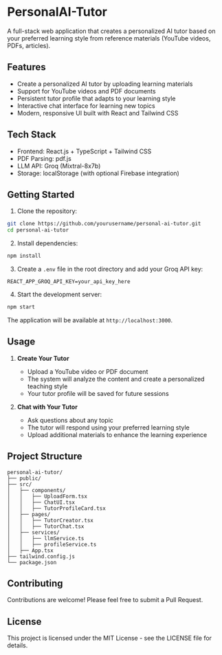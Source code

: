 # PersonalAI-Tutor

A full-stack web application that creates a personalized AI tutor based on your preferred learning style from reference materials (YouTube videos, PDFs, articles).

## Features

- Create a personalized AI tutor by uploading learning materials
- Support for YouTube videos and PDF documents
- Persistent tutor profile that adapts to your learning style
- Interactive chat interface for learning new topics
- Modern, responsive UI built with React and Tailwind CSS

## Tech Stack

- Frontend: React.js + TypeScript + Tailwind CSS
- PDF Parsing: pdf.js
- LLM API: Groq (Mixtral-8x7b)
- Storage: localStorage (with optional Firebase integration)

## Getting Started

1. Clone the repository:
```bash
git clone https://github.com/yourusername/personal-ai-tutor.git
cd personal-ai-tutor
```

2. Install dependencies:
```bash
npm install
```

3. Create a `.env` file in the root directory and add your Groq API key:
```
REACT_APP_GROQ_API_KEY=your_api_key_here
```

4. Start the development server:
```bash
npm start
```

The application will be available at `http://localhost:3000`.

## Usage

1. **Create Your Tutor**
   - Upload a YouTube video or PDF document
   - The system will analyze the content and create a personalized teaching style
   - Your tutor profile will be saved for future sessions

2. **Chat with Your Tutor**
   - Ask questions about any topic
   - The tutor will respond using your preferred learning style
   - Upload additional materials to enhance the learning experience

## Project Structure

```
personal-ai-tutor/
├── public/
├── src/
│   ├── components/
│   │   ├── UploadForm.tsx
│   │   ├── ChatUI.tsx
│   │   ├── TutorProfileCard.tsx
│   ├── pages/
│   │   ├── TutorCreator.tsx
│   │   ├── TutorChat.tsx
│   ├── services/
│   │   ├── llmService.ts
│   │   ├── profileService.ts
│   ├── App.tsx
├── tailwind.config.js
└── package.json
```

## Contributing

Contributions are welcome! Please feel free to submit a Pull Request.

## License

This project is licensed under the MIT License - see the LICENSE file for details. 